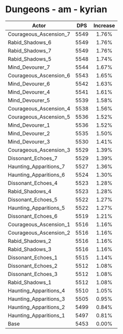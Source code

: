 # Dungeons - am - kyrian
| Actor | DPS | Increase |
|---|:---:|:---:|
|Courageous_Ascension_7|5549|1.76%|
|Rabid_Shadows_6|5549|1.76%|
|Rabid_Shadows_7|5549|1.76%|
|Rabid_Shadows_5|5548|1.74%|
|Mind_Devourer_7|5544|1.67%|
|Courageous_Ascension_6|5543|1.65%|
|Mind_Devourer_6|5542|1.63%|
|Mind_Devourer_4|5541|1.61%|
|Mind_Devourer_5|5539|1.58%|
|Courageous_Ascension_4|5538|1.56%|
|Courageous_Ascension_5|5536|1.52%|
|Mind_Devourer_1|5536|1.52%|
|Mind_Devourer_2|5535|1.50%|
|Mind_Devourer_3|5530|1.41%|
|Courageous_Ascension_3|5529|1.39%|
|Dissonant_Echoes_7|5529|1.39%|
|Haunting_Apparitions_7|5527|1.36%|
|Haunting_Apparitions_6|5524|1.30%|
|Dissonant_Echoes_4|5523|1.28%|
|Rabid_Shadows_4|5523|1.28%|
|Dissonant_Echoes_5|5522|1.27%|
|Haunting_Apparitions_5|5522|1.27%|
|Dissonant_Echoes_6|5519|1.21%|
|Courageous_Ascension_1|5516|1.16%|
|Courageous_Ascension_2|5516|1.16%|
|Rabid_Shadows_2|5516|1.16%|
|Rabid_Shadows_3|5516|1.16%|
|Dissonant_Echoes_1|5515|1.14%|
|Dissonant_Echoes_2|5512|1.08%|
|Dissonant_Echoes_3|5512|1.08%|
|Rabid_Shadows_1|5512|1.08%|
|Haunting_Apparitions_4|5510|1.05%|
|Haunting_Apparitions_3|5505|0.95%|
|Haunting_Apparitions_2|5499|0.84%|
|Haunting_Apparitions_1|5497|0.81%|
|Base|5453|0.00%|
